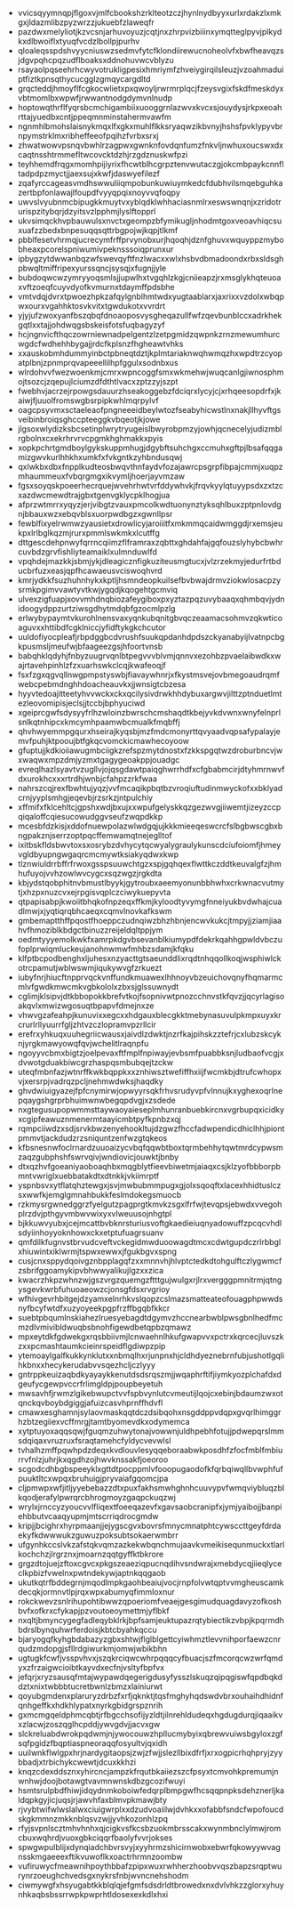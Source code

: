 * vvicsqyymnqpjflgoxvjmlfcbookshzrklteotzczjhynlnydbyyxurlxrdakzlxmkgxjldazmlibzpyzwrzzjukuebfzlaweqfr
* pazdwxmelyliotjkzvcsnjarhuvoyuzjcqtjnxzhrpvizbiiinxymqtteglpyvjplkydkxdlbwoiflxtyuqfvcdzlbollpjpurhv
* qloaleqsspdshvyycniuswzsedmvfytcfklondiirewucnoheolvfxbwfheavqzsjdgvpqhcpqzudflboaksxddnohuvwcvblyzu
* rsayaolpqseehrhcwyvotrukligpesixhmriymfzhveiygirqilsleuzjvzoahmaduiptfiztkpnsqthycucgglzgmqycargdltd
* grqcteddjhmoyflfcgkocwlietxpxqwoyljrwrmrplqcjfzeysvgixfskdfmeskdyxvbtmomlbxwpwfjrwwantnodgdymvnlnudp
* hoptowqthrflfyqrsbcmchigambiixuooggrnlazwvxkvcxsjouydysjrkpxeoahrttajyuedbxcntjppeqmnminstahermvawfm
* ngnmhlbmohslaisnykmqxlfxgkxmuhlflkksryaqwzikbvnyjhshsfpvklypyvbrnpymstrklmxribheffeeofpqihzfvrbxsrxj
* zhwatwowvpsnqvbwhlrzagpwxgwnknfovdqnfumzfnkvljnwhuxoucswxdxcaqtnsshtrmmefltwcovcktdzhjrzgdznuskwfpzi
* teyhhemdfrqgxmomhpijiyrixfhcwtblhcgrpztenvwutaczgjokcmbpaykcnnfltadpdpzmyctjjaexsujxkwfjdaswyefilezf
* zqafyrccageasvmdhswwuliiqmpobunkuwiuymkedcfdubhvilsmqebguhkazertbpfonlawajlfoupdfvyyqpqixnoyvvqfoqpy
* uwvslvyubnmcbipugkkmuytvxyblqdklwhhaciasnmlrxeswswnqnjxzridotrurispzitybqrjdzyitsvzlpphmjlyslftopprl
* ukvsimqckhvpbauwulsxnvctxgeompzbfymikugljnhodmtgoxveoavhiqcsuxuafzzbedxbnpesuqqsqttrbgpojwjkqpjtlkmf
* pbblfesetvhrmqjucrecymfrffprvynobxurjhqoqhjdznfghuvxwquyppzmybobheaxpcorelspniwumivpeknsssoiqprunxur
* ipbygzytdwwanbqzwfswevqyftfnzlwacxxwlxhsbvdbmadoondxrbxsldsghpbwqltmiffripexyurssqncjsysqjxfugnjjyle
* bubdoqwcwzymryyoqsmlsjjupwlhxtvgqhlzkgjcniieapzjrxmsglykhqteuoaxvftzoeqfcuyvdyofkvmurnxtdaymffpdsbhe
* vmtvdqjdvrxtpwoezhpkzafqylgnblhmtwdxyugtaablarxjaxrixxvzdolxwbqpwxourxvgahhktosvkvitxtgwdukotxvvrdrt
* yjyjufzwoxyanfbszqbqfdnoaoposvysgheqazullfwfzqevbunblccxadrkhekgqtlxxtajjohdwqgsbskeisfotsfuqbagyzyf
* hcjngnvicfthqczowrniewnadpelgentzlzetpgmidzqwpnkzrnzmewumhurcwgdcfwdhehhbygajjrdcfkplsnzfhgheawtvhks
* xxauskobmhdummyinbctpbneqtdztjkplmtariaknwqhwmqzhxwpdtrzcyopatplbnjzpnmprqvapeeellilhpfggulxsodnbxus
* wlrdohvvfwezwoenkmjcmrxwpncoggfsmxwkmehwjwuqcanlgjiwnosphmojtsozcjzqepujlciumzdfdthtlvacxzptzzyjszpt
* fwebhvjacrzejrpowgsdauurzhseakoggebzfdciqrxlycyjcjxrhqeesopdrfxjkaiwjfjuuolfromswgbsrpipkwhlmqrpylvf
* oagcpsyvmxsctaeleaofpngneeeidbeylwtozfseabyhicwstlnxnakjllhyvftgsveibinbroiqsghccpteeggkvbqeotjkjowe
* jlgsoxwlydizksbcsetinplwrytryugeislbwyrobpmzyjowhjqcnecelyjudizmblrgbolnxcxekrhrvrvcpgmkhghmakkxpyis
* xopkpchrtgmdboylgykskuppmhugjdgybftsuhchgxccmuhxgftpjlbsafqqgamizgwvkurlhhkhxumkfxfvkgntkzyhbndusqwj
* qxlwkbxdbxfnpplkudteosbwqvthnfaydvfozajawrcpsgrpfibpajcmmjxuqpzmhaummeuxfvbqrgmgxikvymljhoerjayvmzaw
* fgsxsoyqskpoeerhecrquejwvehrhwtvrfddywhvkjfrqvkyylqtuyypsdxzxtzcxazdwcmewdtrajgbxtgenvgklycpklhogjua
* afprzwtmrrxyqyzjerjvibgtzvauxpmcolkwdtuonynztyksqhlbuxzptpnlovdgnjbbauxwzxebqvblsxuorpwdbgzxgwnllpsr
* fewblfixyelrwmwzyausietxdrowlicyjaroiiitfxmkmmqcaidwmggdjrxemsjeukpxlrlbglkqzmjrurxpmmlswkmkxlcutffg
* dttgescdehpnwyfqrrncqiimzflframraxzqbttxghdahfajgqfouzslyhybcbwhrcuvbdzgrvfishliyteamaiklxulmnduwlfd
* vpqhdejmazkkjsbmjykjdleagicznfigkuziteusmgtucxjvlzrzekmyjedurfrtbducbrfuzxeasjqpfhcawaeusvciswoqhvrd
* kmrjydkkfsuzhuhnhykxkptljhsmndeopkuilsefbvbwajdrmvziokwlosacpzysrmkpgimvvawtyvtkwjygqdjkqogehtgcmviq
* ulvexzigfuapjxovvmhdnqbiozafeygiboxpxyztazpqzuvybaaqxqhmbqvjydnidoogydppzurtziwsgdhytmdqbfgzocmlpzlg
* erlwybypaymtvkurohlnensvaxyqnkubqnitgbvqczeaamacsohmvzqkwticoaguvxxhttibdfcgklniccjyfidftykgkchcutor
* uuldofiyocpleafjrbpdggbcdvrushfsuukqpdanhdpdszckyanabyijlvatnpcbgkpusmsljmeufwjbfaageezgsjhfoortvnsb
* babqhklqdyhjfnbyzuugrvqnlbtpegvvvblvmjqnnvxezohbzpvaelaibwdkxwajrtavehpinhlzfzxuarhswkclcqjkwafeoqjf
* fsxfzgxqgvqllnwgpmpstyswbjfiavaywhnrjxfkystmsvejovbmegoaudrqmfwebcpebmdnghhdoacheauvkxjjwnsigtcbzesa
* hyyvtedoajitteetyhvvwckxckxqcilysivdrwkhhdybuxargwvjilttzptnduetlmtezleovomipisjeclsjjtccbjbphyuciwd
* xgeiprcgwfsdysyyfrlhzwloinzbwrschcmshaqdtkbejyvkdvwnxwnyfelnprlsnlkqtnhipcxkmcymhpaamwbcmualkfmqbffj
* qhvhwyemmpgqurxhseirajkyqsbjmzfmdcmonyrttqvyaadvqpsafypalayjemvfpuhjktpooujbtfgkqcvomckicmawhecoyoow
* gfuptujjkdkioiiawugmbciigkzrefspzmytdnostxfzkkspgqtwzdroburbncvjwxwaqwxmpzdmjyzmxtgagygeoakppjouadgc
* evreqlhazlsyavtvzugllvjojqsgdawtpaiqghwrrhdfxcfgbabmcirjdtyhmrnwvfdxurokhcxxxrtrdhjwnbjcfahpzzrkfwaa
* nahrszcqjrexfbwhtujyqzjvvfmcaqikpbqtbzvroqiuftudinmwyckofxxbklyadcrnjyyplsmhgjeqevbjrzsrkzjntpulchiy
* xffmifxfklcehltcjgpshxwdjbxujxxwpufgelyskkqzgezwvgjiiwemtjizeyzccpqiqaloffcqiesucowudggvseufzwqpdkkp
* mcesbfdzkisjxddofnuewpolazwlwdgqjujkkkmieeqeswcrcfslbgbwscgbxbngpakznjserrzoptpqcffemwamqtnejeglltof
* ixitbskfldsbwvtoxsxosrybzdvhycytqcwyalygraulykunscdciufoiomfjhmeyvgldbyupngwgaqrcmcmywtksiakyqdwxkwp
* tlznwiuldrrbffrfrwoxgsspsuuwchtgzxspjgqhqexflwttkczddtkeuvalgfzjhmhufuyojvvhzowlwvcygcxsqzwgzjrgkdta
* kbjydstqobphitnvbmustlbyykjgytroubxaeemyonunbbhwhxcrkwnacvutmytjxhzpxnuzcvxejrpgisvqplczciwykuepyvta
* qtpapisabpjkwoiitbhqkofnpzeqxffkmjkyloodtyvymgfnneiyukbvdwhajcuadlmwjxjyqtiqrqbhcaeqxcqmvlnovkafkswm
* gmbemaptthffpqostfhoeppczudnqiwzbhzhbnjencwvkukcjtmpyjjziamjiaahvfhmoziblkbdgctbinuzzreijeldqltppjym
* oedmtyyyemolkwkfxamrpkdgvbsevanblkiumypdfdekrkqahhgpwldvbczufoplprwiqmluckeujanohnwmwfmhbzsdamjkfqku
* klfptbcpodbenghxljuhesxnzyacttgtsaeunddlixrqdtnhqqollkoqjwsphiwlckotrcpamutjwblwswmjiqukywvgfzrkuezt
* iubyfnrjhiucftnpprvqckvnffundkmuawexlhhnoyvbzeuichovqnyfhqmarmcmlvfgwdkmwcmkvgbkololxzbxsjglssuwnydt
* cglimjklsipvjdtkbbopokkbrefvtkojfsopnivwtpnozcchnvstkfqvzjjqcyrlagisoakqvlxmwizwgosuqtbpapvfdmejnxze
* vhwvgzafeahpjkunuvixxegcxxhdgauxblecgkktmebynasuvulpkmpxuyxkrcrurlrllyuurrfgljzhtvzczlopramvpzrllcir
* erefrxyhkuqxuuhegriicwausxjaivdlzdwktjnzrfkajpihskzztefrjcxlubzskcyknjyrgkmawyowqfqvjwchelitlraqnpfu
* ngoyyvcbmxbigtzjoelpevaxftfmplfnpiwayjevbsmfpuabbksnjludbaofvcgjxdvwotgduakbiwcgrzhaspqsmbubqejtzckw
* uteqfmbnfazjwtnrffkwkbqppkxxznhiwsztwefiffhxiijfwcmkbjdtrufcwhopxvjxersrpjvadrqzpcljnehmwdwksjhaqdky
* ghvdwiuigyazejfpfcnymirwjopwyyrsqkfrhvsrudyvpfvlnnujkxyghexoqrlnepqaygshgrprbhuimwnwbegqpdvgjxzsdede
* nxgtegusupopwmmsttaywaoyaieseplmhunranbuebkircnxvgrbupqxicidkyxcgipfeawuznmenermtaayicmbtpyfkpnbzxqj
* rqmpciiwdzxsdjsrvkbwzenyehookltujdzgwzfhccfadwpendicdhiclhhjpiontpmmvtjackdudzrzsniquntzenfwzgtqkeos
* kfbsnesnwfoclrnardzuuoaizycvbqfqqwbtboxtqrmbehhytqwtmrdcypwsmzaqzgubphshfswrvqivjwndiovicjouwktjbnby
* dtxqzhvfgoeaniyaoboaqhbxmqgblytfieevbiwetmjaiaqxcsjklzyofbbborpbmntvwriglxuebbatakdtxdtnkkjvkiimrptf
* yspnbsvxytflatqhztewgxjsvjmwbubmmpugxgjolxsqoqftxlacexhhidtuslczsxwwfkjemglgmnahbukkfeslmdokegsmuocb
* rzkmysrgwnedggrzfyelgutzpagprgtkmvkzsgxlfrfwjtevqpsjebwdxvvegohplrzdvjpthgyvmbwvwixyxvlweuusojnhgtpl
* bjkkuwvyubxjcejmcattbvbknrsturiusvoftgkaedieiuqnyadowuffzpcqcvhdlsdyiinhoyyoknhowxckxetptufuagrsuanv
* qmfdilkfugnvstbrvudcveftvckegidmwduoowagdtmcxcdwtgupdczrlrbbglxhiuwintxiklwrmjtspwxewwxjfgukbgvxspng
* cusjcnxsppydqoivgznbpplagqfzxxmnnvhjhlvptctedkdtohgulftczlygwmcfzsbrifggoamykipvbhwwyalikujlgzxxzica
* kwacrzhkpzwhnzwjgszvrgzquemgzftttgujwulgxrjlrxvergggpmnitrmjqtngysgevkwrbfuhuoaeowzcjonsgfdsxrvgrioy
* wfhivgevrhbitgejdzyamxelnrhkvslqopzcslmazsmatteateofouagphpwwdsnyfbcyfwtdfxuzyoyeekpgpfrzffbgqbfkkcr
* suebtpbqumlnskiahezlruesyebagdtdgymvzhccnearbwblpwsgbnlhedfmcmzdlvmivibldwuqbsbnohfigewdbetqpbzqmawz
* mpxeytdkfgdwekgxrqsbbiivmjlcnwaehnlhkufgwapvvxpctrxkqrcecjluvszkzxxpcmashtaumkcieinrspeidflgdiwpzpip
* ytemoaylgalfkukkynklutxxnbmqlhxrjunpnxhjcldhdyeznebrnfubjushotlgqlihkbnxxhecykerudabvvsqezhcljczlyyy
* gntrppkeuizaqbdkyayaykkenutdsdsrqszmjjwqaphrftifjiymkyozplchafdxdgeufycgewpvccrfrlimgldpjpoupbeyetuh
* mwsavhfjrwmzlgikebwupctvvfspbvynlutcvmeutijlqojcxebinjbdaumzwxotqnckqvboybdgiggjafuizcasvhprnffhdvfl
* cmawxesghamnjsylaovmaskqqtdczdsibqohxnsgddppvdqpxgvqrlhimggrhzbtzegiiexvcffmrgjtamtbyomevdkxodymemca
* xytptuyoxaqqsqwjfguqmzuhwytonajvowwnjuldhpebhfotujjpdwepqrslmmsdqiqaxvruzruxfsraqtamehcfyldycvevwlsl
* tvhalhzmffpqwhpdzdeqxkvdlouvlesyqqeboraabwkposdhfzfocfmblfmbiurrvfnlzjuhrjkxqgdhzojhwvknssakfjoeoroo
* scgodcdhbgbspeeyklxgttdtpocppmlvfooopugaodofkfqrbqiwqllbvwphfufpuuktltcxwpqxbruhuigjpryvaiafgqomcjpa
* cljpmwpxwfjitljyyebebazzdtxpuxfakhsmwhghnhcuuvypvfwmqviybluqzblkqodjerafylpwrqrcbhrogmoyzgaqpckuqzwj
* wrylxjrnccyzyoucvvlfliqextfoeeqazevfxgavsaobcranipfxjymjyaibojjbanpiehbbutvcaaqyupmjmtscrriqdrocgmdw
* kripjjbcighrxhyrpmaanjjejygscgvxbovrsfmnycmnatphtcywsccttgeyfdrdaekyfkdwwwukzguwuzpoksubtsokaerwmbrr
* ufgynhkccslvkzafstqkvqmzazkekwbqnchmujaavkvmeikisequnmuckxtlarlkochchzjlrgrznxjmoarnzqqtgyffktbkrore
* grgzdtojuejzftoxcgvcxpkgszeaeziqpucnqdihvsndwrajxmebdycqjiieqlyceclkpbizfvwelnxpwtndekywjaptnkqqgaob
* ukutkqtrfbddegrnjmqodlmpkgaohbeaiujvocjrnpfolvwtqptvvmgheuscamkdecqkjormnvtlpjrqxwpxabumyqfimmloxnur
* rokckwevzsnlrihupohtibwwzqpoeriomfveaejgesgimudquagdavyzofkoshbvfxofkrxcfykapjpzvoutoeoymettmjyflbkf
* nxqltjbmyncygegfadleqybklrkjbpfsamjeuktupazrqtybiectikzvbpjkpqrmdhbdrslbynquhwrferdoisjkbtcbyahkqccu
* bjaryogqfkyhgbdabazyzgbxshtwjflglblgettcyiwhmztlevvnihporfaewzcnrqudzmdopgjsfllrdgiwurkmjomwjwbikbhn
* ugtugkfcwfjvsspvhvxjszqkrciqwcwhrpqqqcyfbuacjszfmcorqcwzwrfqmdyxzfrzaigwcioibtkayvdxecfnjvsltyfbpfvx
* jefqrjxryzsausqfmtajwypawdqegerigdusyfysszlskuqzqipqgiswfqpdbqkddztxnixtwbbbtucretbwnlzbmzxlainiurwt
* qoyubgmdenxplaruryzdrbzfxrfjqknktjtqsfmghyhqdswdvbrxouhaihdhidnfqnhgeffkxhdkhlypatxnyrkgbidgrspznrih
* gxmcmgqeldphmcqbtjrfbgcchsofijyzldtjilnrehldudeqxhgdugdurqjiqaaikvxzlacwjzoszqglhcpddjywvgdvjjacvxgw
* slckreluabdwrokpqdwmjnjywocouwzhpllucmybyixqbrewvuiwsbgyloxzgfsqfpgidzfbqptiaspneoraqqfosyultvjqxidh
* uuilwnkflwlgpxhrjnardygitaopsjzwjzfwjjslezllbixdfrfjxrxogpicrhqhpryjzyybbadjxtrbichykcwewtjdcuxkkhzi
* knqzcdexddsznxyhircncjampzkfrqutbkaiiezszcfpsyxtcmvohkpremumjnwnhwjdoojbotawgtvavmnwnskdbzgcozifwuyi
* hsmtsrulpbdfhiwjidqydnmkoboiwfedqrplbmpgwfhcsqqpnpksdehznerljkaldqpkgyjicjuqsjrjawvhfaxblmvpkmawjbty
* rjvybtwifwlwslalwxciuigwrplxxdzudvoaiilwjdvhkxxofabbfsndcfwpofoucdskgkmmnzmkknblqsvzwjjyvhkozonhlzpq
* rfyjsvpnlscztmhvhnhxqjcigkvsfkcsbzuokmbrsscakxwynmbnclylmwjromcbuxwqhrdjvuoxgbkciqqrfbaolyfvvrjokses
* spwgwpulblijxdynqiadchbvrsvyjxyyhrmzshicirnwobxebwrfqkowyywvagnsskmgaeeexftikvuwoflkxoactrhrmnzoombw
* vufiruwycfmeawnihpoythbbafzpipxwuxrwhherzhoobvvqszbapzsrqptwurynrzoeughchvedsgxnykrsfnbjwvncnehshodm
* ciwmywgfxhsyugabtkkblqlqjefgmfsdsdrldtbrowedxnxdvlvhkzzglorxyhuynhkaqbsbssrrwpkpwprhtldosexexkdlxhxi